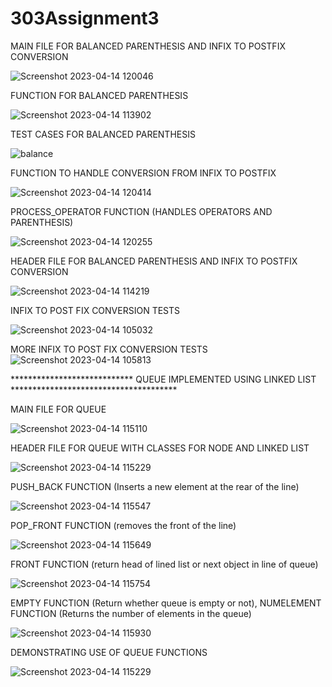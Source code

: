 # 303Assignment3

MAIN FILE FOR BALANCED PARENTHESIS AND INFIX TO POSTFIX CONVERSION

![Screenshot 2023-04-14 120046](https://user-images.githubusercontent.com/119560473/232109783-0590fb5b-f377-435e-9be2-62ac9cba320e.jpg)


FUNCTION FOR BALANCED PARENTHESIS

![Screenshot 2023-04-14 113902](https://user-images.githubusercontent.com/119560473/232105133-c7ff8335-fa53-4b3b-a995-bffa4020ec01.jpg)


TEST CASES FOR BALANCED PARENTHESIS

![balance](https://user-images.githubusercontent.com/119560473/232104745-3c234996-10bd-4b2e-a18b-ae498f51009b.jpg)

FUNCTION TO HANDLE CONVERSION FROM INFIX TO POSTFIX

![Screenshot 2023-04-14 120414](https://user-images.githubusercontent.com/119560473/232110406-0884d2b3-bf2e-44e4-8723-cb34caccc2c9.jpg)


PROCESS_OPERATOR FUNCTION (HANDLES OPERATORS AND PARENTHESIS)

![Screenshot 2023-04-14 120255](https://user-images.githubusercontent.com/119560473/232110351-dbfb411a-d586-4e38-aeb3-1ef502e04e45.jpg)


HEADER FILE FOR BALANCED PARENTHESIS AND INFIX TO POSTFIX CONVERSION

![Screenshot 2023-04-14 114219](https://user-images.githubusercontent.com/119560473/232105687-749ab0ae-c145-44af-a6c9-69466b6f2bf5.jpg)



INFIX TO POST FIX CONVERSION TESTS

![Screenshot 2023-04-14 105032](https://user-images.githubusercontent.com/119560473/232105496-8dffc78a-7db4-4655-92a0-3122c187e4d6.jpg)


MORE INFIX TO POST FIX CONVERSION TESTS
![Screenshot 2023-04-14 105813](https://user-images.githubusercontent.com/119560473/232105504-f6a65005-d5bc-4cbf-90e8-a97d5bd8f5f0.jpg)




**************************** QUEUE IMPLEMENTED USING LINKED LIST **************************************

MAIN FILE FOR QUEUE

![Screenshot 2023-04-14 115110](https://user-images.githubusercontent.com/119560473/232107770-33abd740-b235-4f70-99a8-b421d9e54e9c.jpg)


HEADER FILE FOR QUEUE WITH CLASSES FOR NODE AND LINKED LIST

![Screenshot 2023-04-14 115229](https://user-images.githubusercontent.com/119560473/232107733-01269d9d-2a61-491e-bd5b-e2a60fcf38bb.jpg)

PUSH_BACK FUNCTION (Inserts a new element at the rear of the line)

![Screenshot 2023-04-14 115547](https://user-images.githubusercontent.com/119560473/232108526-b0ac7283-68d1-4e41-8a5e-fca3be9c14dc.jpg)

POP_FRONT FUNCTION (removes the front of the line)

![Screenshot 2023-04-14 115649](https://user-images.githubusercontent.com/119560473/232108710-8d72d919-5d37-44bb-994a-b5d0cd58a5cf.jpg)

FRONT FUNCTION (return head of lined list or next object in line of queue)

![Screenshot 2023-04-14 115754](https://user-images.githubusercontent.com/119560473/232109067-d2e9da47-44bf-4c19-98aa-8251bb0c859b.jpg)

EMPTY FUNCTION (Return whether queue is empty or not), NUMELEMENT FUNCTION (Returns the number of elements in the queue)

![Screenshot 2023-04-14 115930](https://user-images.githubusercontent.com/119560473/232109524-47f42e3c-da15-44a9-b66c-1306841f0469.jpg)


DEMONSTRATING USE OF QUEUE FUNCTIONS

![Screenshot 2023-04-14 115229](https://user-images.githubusercontent.com/119560473/232107978-f15c8066-fc40-4b95-8a1c-32c731ed0c80.jpg)



